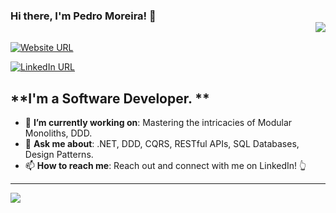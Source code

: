 ### Hi there, I'm Pedro Moreira! 👋 <div align = 'right'>![](https://komarev.com/ghpvc/?username=psilvmoreira&color=blue)</div>

[![Website URL](https://img.shields.io/badge/website-Check_it_out-yellow?logo=.net&style=for-the-badge)](https://www.pmoreira.com/)

[![LinkedIn URL](https://img.shields.io/badge/LinkedIn-Connect-blue?logo=linkedin&style=for-the-badge)](https://www.linkedin.com/in/pedrosmore)

## **I'm a Software Developer. **

- 🎯 **I’m currently working on**: Mastering the intricacies of Modular Monoliths, DDD.
- 💬 **Ask me about**: .NET, DDD, CQRS, RESTful APIs, SQL Databases, Design Patterns.
- 📫 **How to reach me**: Reach out and connect with me on LinkedIn! 👆

<hr/>

<a href="https://github.com/psilvmoreira">
  <img src="https://github-readme-stats.vercel.app/api?username=psilvmoreira&count_private=true&show_icons=true&hide=stars&theme=dark" />
</a>

